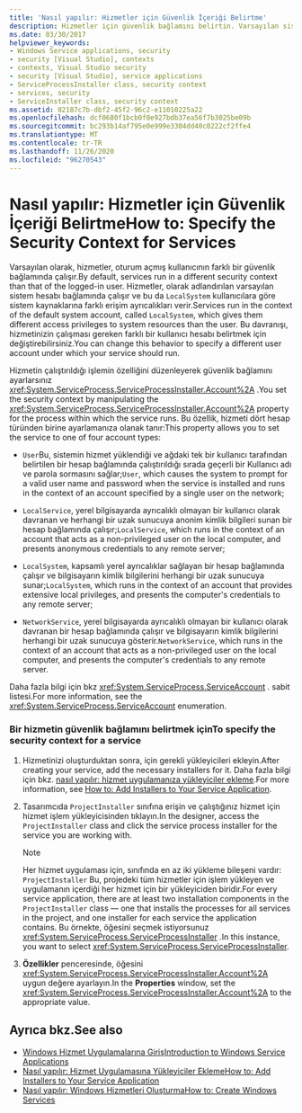 ```yaml
---
title: 'Nasıl yapılır: Hizmetler için Güvenlik İçeriği Belirtme'
description: Hizmetler için güvenlik bağlamını belirtin. Varsayılan sistem hesabı bağlamında çalıştırılan hizmetler, oturum açan kullanıcıdan farklı sistem kaynağı erişim haklarına sahiptir.
ms.date: 03/30/2017
helpviewer_keywords:
- Windows Service applications, security
- security [Visual Studio], contexts
- contexts, Visual Studio security
- security [Visual Studio], service applications
- ServiceProcessInstaller class, security context
- services, security
- ServiceInstaller class, security context
ms.assetid: 02187c7b-dbf2-45f2-96c2-e11010225a22
ms.openlocfilehash: dcf0680f1bcb0f0e927bdb37ea56f7b3025be09b
ms.sourcegitcommit: bc293b14af795e0e999e3304dd40c0222cf2ffe4
ms.translationtype: MT
ms.contentlocale: tr-TR
ms.lasthandoff: 11/26/2020
ms.locfileid: "96270543"
---
```

# <a name="how-to-specify-the-security-context-for-services"></a><span data-ttu-id="2db24-104">Nasıl yapılır: Hizmetler için Güvenlik İçeriği Belirtme</span><span class="sxs-lookup"><span data-stu-id="2db24-104">How to: Specify the Security Context for Services</span></span>

<span data-ttu-id="2db24-105">Varsayılan olarak, hizmetler, oturum açmış kullanıcının farklı bir güvenlik bağlamında çalışır.</span><span class="sxs-lookup"><span data-stu-id="2db24-105">By default, services run in a different security context than that of the logged-in user.</span></span> <span data-ttu-id="2db24-106">Hizmetler, olarak adlandırılan varsayılan sistem hesabı bağlamında çalışır ve bu da `LocalSystem` kullanıcılara göre sistem kaynaklarına farklı erişim ayrıcalıkları verir.</span><span class="sxs-lookup"><span data-stu-id="2db24-106">Services run in the context of the default system account, called `LocalSystem`, which gives them different access privileges to system resources than the user.</span></span> <span data-ttu-id="2db24-107">Bu davranışı, hizmetinizin çalışması gereken farklı bir kullanıcı hesabı belirtmek için değiştirebilirsiniz.</span><span class="sxs-lookup"><span data-stu-id="2db24-107">You can change this behavior to specify a different user account under which your service should run.</span></span>  
  
 <span data-ttu-id="2db24-108">Hizmetin çalıştırıldığı işlemin özelliğini düzenleyerek güvenlik bağlamını ayarlarsınız <xref:System.ServiceProcess.ServiceProcessInstaller.Account%2A> .</span><span class="sxs-lookup"><span data-stu-id="2db24-108">You set the security context by manipulating the <xref:System.ServiceProcess.ServiceProcessInstaller.Account%2A> property for the process within which the service runs.</span></span> <span data-ttu-id="2db24-109">Bu özellik, hizmeti dört hesap türünden birine ayarlamanıza olanak tanır:</span><span class="sxs-lookup"><span data-stu-id="2db24-109">This property allows you to set the service to one of four account types:</span></span>  
  
- <span data-ttu-id="2db24-110">`User`Bu, sistemin hizmet yüklendiği ve ağdaki tek bir kullanıcı tarafından belirtilen bir hesap bağlamında çalıştırıldığı sırada geçerli bir Kullanıcı adı ve parola sormasını sağlar;</span><span class="sxs-lookup"><span data-stu-id="2db24-110">`User`, which causes the system to prompt for a valid user name and password when the service is installed and runs in the context of an account specified by a single user on the network;</span></span>  
  
- <span data-ttu-id="2db24-111">`LocalService`, yerel bilgisayarda ayrıcalıklı olmayan bir kullanıcı olarak davranan ve herhangi bir uzak sunucuya anonim kimlik bilgileri sunan bir hesap bağlamında çalışır;</span><span class="sxs-lookup"><span data-stu-id="2db24-111">`LocalService`, which runs in the context of an account that acts as a non-privileged user on the local computer, and presents anonymous credentials to any remote server;</span></span>  
  
- <span data-ttu-id="2db24-112">`LocalSystem`, kapsamlı yerel ayrıcalıklar sağlayan bir hesap bağlamında çalışır ve bilgisayarın kimlik bilgilerini herhangi bir uzak sunucuya sunar;</span><span class="sxs-lookup"><span data-stu-id="2db24-112">`LocalSystem`, which runs in the context of an account that provides extensive local privileges, and presents the computer's credentials to any remote server;</span></span>  
  
- <span data-ttu-id="2db24-113">`NetworkService`, yerel bilgisayarda ayrıcalıklı olmayan bir kullanıcı olarak davranan bir hesap bağlamında çalışır ve bilgisayarın kimlik bilgilerini herhangi bir uzak sunucuya gösterir.</span><span class="sxs-lookup"><span data-stu-id="2db24-113">`NetworkService`, which runs in the context of an account that acts as a non-privileged user on the local computer, and presents the computer's credentials to any remote server.</span></span>  
  
 <span data-ttu-id="2db24-114">Daha fazla bilgi için bkz <xref:System.ServiceProcess.ServiceAccount> . sabit listesi.</span><span class="sxs-lookup"><span data-stu-id="2db24-114">For more information, see the <xref:System.ServiceProcess.ServiceAccount> enumeration.</span></span>  
  
### <a name="to-specify-the-security-context-for-a-service"></a><span data-ttu-id="2db24-115">Bir hizmetin güvenlik bağlamını belirtmek için</span><span class="sxs-lookup"><span data-stu-id="2db24-115">To specify the security context for a service</span></span>  
  
1. <span data-ttu-id="2db24-116">Hizmetinizi oluşturduktan sonra, için gerekli yükleyicileri ekleyin.</span><span class="sxs-lookup"><span data-stu-id="2db24-116">After creating your service, add the necessary installers for it.</span></span> <span data-ttu-id="2db24-117">Daha fazla bilgi için bkz. [nasıl yapılır: hizmet uygulamanıza yükleyiciler ekleme](how-to-add-installers-to-your-service-application.md).</span><span class="sxs-lookup"><span data-stu-id="2db24-117">For more information, see [How to: Add Installers to Your Service Application](how-to-add-installers-to-your-service-application.md).</span></span>  
  
2. <span data-ttu-id="2db24-118">Tasarımcıda `ProjectInstaller` sınıfına erişin ve çalıştığınız hizmet için hizmet işlem yükleyicisinden tıklayın.</span><span class="sxs-lookup"><span data-stu-id="2db24-118">In the designer, access the `ProjectInstaller` class and click the service process installer for the service you are working with.</span></span>  
  
    > [!NOTE]
    > <span data-ttu-id="2db24-119">Her hizmet uygulaması için, sınıfında en az iki yükleme bileşeni vardır: `ProjectInstaller` Bu, projedeki tüm hizmetler için işlem yükleyen ve uygulamanın içerdiği her hizmet için bir yükleyiciden biridir.</span><span class="sxs-lookup"><span data-stu-id="2db24-119">For every service application, there are at least two installation components in the `ProjectInstaller` class — one that installs the processes for all services in the project, and one installer for each service the application contains.</span></span> <span data-ttu-id="2db24-120">Bu örnekte, öğesini seçmek istiyorsunuz <xref:System.ServiceProcess.ServiceProcessInstaller> .</span><span class="sxs-lookup"><span data-stu-id="2db24-120">In this instance, you want to select <xref:System.ServiceProcess.ServiceProcessInstaller>.</span></span>  
  
3. <span data-ttu-id="2db24-121">**Özellikler** penceresinde, öğesini <xref:System.ServiceProcess.ServiceProcessInstaller.Account%2A> uygun değere ayarlayın.</span><span class="sxs-lookup"><span data-stu-id="2db24-121">In the **Properties** window, set the <xref:System.ServiceProcess.ServiceProcessInstaller.Account%2A> to the appropriate value.</span></span>  
  
## <a name="see-also"></a><span data-ttu-id="2db24-122">Ayrıca bkz.</span><span class="sxs-lookup"><span data-stu-id="2db24-122">See also</span></span>

- [<span data-ttu-id="2db24-123">Windows Hizmet Uygulamalarına Giriş</span><span class="sxs-lookup"><span data-stu-id="2db24-123">Introduction to Windows Service Applications</span></span>](introduction-to-windows-service-applications.md)
- [<span data-ttu-id="2db24-124">Nasıl yapılır: Hizmet Uygulamasına Yükleyiciler Ekleme</span><span class="sxs-lookup"><span data-stu-id="2db24-124">How to: Add Installers to Your Service Application</span></span>](how-to-add-installers-to-your-service-application.md)
- [<span data-ttu-id="2db24-125">Nasıl yapılır: Windows Hizmetleri Oluşturma</span><span class="sxs-lookup"><span data-stu-id="2db24-125">How to: Create Windows Services</span></span>](how-to-create-windows-services.md)

